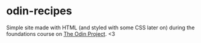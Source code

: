 # odin-recipes
Simple site made with HTML (and styled with some CSS later on) during the foundations course on [The Odin Project](https://www.theodinproject.com). <3
